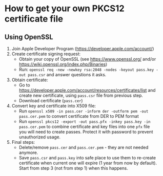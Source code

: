 # How to get your own PKCS12 certificate file

## Using OpenSSL

1. Join Apple Developer Program (https://developer.apple.com/account/)
2. Create certificate signing request:
    * Obtain your copy of OpenSSL (see https://www.openssl.org/ and/or https://wiki.openssl.org/index.php/Binaries)
    * Run: `openssl req -new -newkey rsa:2048 -nodes -keyout pass.key -out pass.csr` and answer questions it asks.
3. Obtain certificate:
    * Go to https://developer.apple.com/account/resources/certificates/list and create new certificate, using `pass.csr` file from previous step.
    * Download certificate (`pass.cer`)
4. Convert key and certificate into X509 file:
    * Run `openssl x509 -in pass.cer -inform der -outform pem -out pass.cer.pem` to convert certificate from DER to PEM format
    * Run `openssl pkcs12 -export -out pass.pfx -inkey pass.key -in pass.cer.pem` to combine certificate and key files into one `pfx` file you will need to create passes. Protect it with password to prevent unauthorized usage.
5. Final steps:
    * Delete/remove `pass.cer` and `pass.cer.pem` - they are not needed anymore.
    * Save `pass.csr` and `pass.key` into safe place to use them to re-create certificate when current one will expire (1 year from now by default). Start from step 3 (not from step 1) when this happens.
